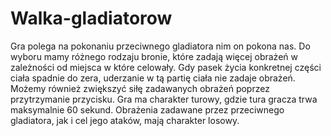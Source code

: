 # Walka-gladiatorow

Gra polega na pokonaniu przeciwnego gladiatora nim on pokona nas.
Do wyboru mamy różnego rodzaju bronie, które zadają więcej obrażeń w zależności od miejsca w które celowały.
Gdy pasek życia konkretnej części ciała spadnie do zera, uderzanie w tą partię ciała nie zadaje obrażeń.
Możemy również zwiększyć siłę zadawanych obrażeń poprzez przytrzymanie przycisku.
Gra ma charakter turowy, gdzie tura gracza trwa maksymalnie 60 sekund.
Obrażenia zadawane przez przeciwnego gladiatora, jak i cel jego ataków, mają charakter losowy.
